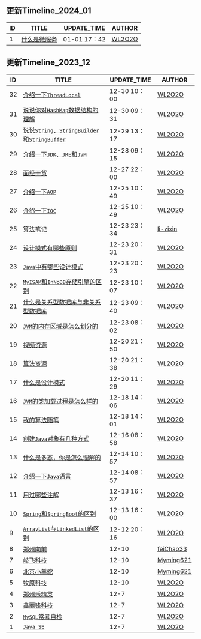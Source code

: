 ## 更新Timeline_2024_01

| ID   | TITLE                                         | UPDATE_TIME  | AUTHOR                              |
| ---- | --------------------------------------------- | ------------ | ----------------------------------- |
| 1    | [什么是微服务](./bagu/微服务/什么是微服务.md) | 01-01 17：42 | [WL2O2O](https://github.com/WL2O2O) |

## 更新Timeline_2023_12



| ID   | TITLE                                                        | UPDATE_TIME  | AUTHOR                                    |
| ---- | ------------------------------------------------------------ | ------------ | ----------------------------------------- |
| 32   | [介绍一下`ThreadLocal`](./bagu/JUC/介绍一下ThreadLocal.md)   | 12-30 10：00 | [WL2O2O](https://github.com/WL2O2O)       |
| 31   | [说说你对`HashMap`数据结构的理解](./bagu/Collections/说说你对HashMap数据结构的理解.md) | 12-30 09：31 | [WL2O2O](https://github.com/WL2O2O)       |
| 30   | [说说`String`、`StringBuilder`和`StringBuffer`](./bagu/JavaSE/介绍一下String、StringBuilder和StringBuffer.md) | 12-29 13：17 | [WL2O2O](https://github.com/WL2O2O)       |
| 29   | [介绍一下`JDK`、`JRE`和`JVM`](./bagu/JVM/JDK和JRE和JVM三者的关系.md) | 12-28 09：15 | [WL2O2O](https://github.com/WL2O2O)       |
| 28   | [面经干货](./mianjing/about.md)                              | 12-27 22：00 | [WL2O2O](https://github.com/WL2O2O)       |
| 27   | [介绍一下`AOP`](./bagu/Spring/介绍一下AOP.md)                | 12-25 10：49 | [WL2O2O](https://github.com/WL2O2O)       |
| 26   | [介绍一下`IOC`](./bagu/Spring/介绍一下IOC.md)                | 12-25 10：49 | [WL2O2O](https://github.com/WL2O2O)       |
| 25   | [算法笔记](./bagu/Algo/算法笔记.md)                          | 12-23 23：34 | [li-zixin](https://github.com/li-zixin)   |
| 24   | [设计模式有哪些原则](./bagu/设计模式/设计模式有哪些原则.md)  | 12-23 20：31 | [WL2O2O](https://github.com/WL2O2O)       |
| 23   | [`Java`中有哪些设计模式](./bagu/设计模式/Java中有哪些设计模式.md) | 12-23 20：23 | [WL2O2O](https://github.com/WL2O2O)       |
| 22   | [`MyISAM`和`InNoDB`存储引擎的区别](./bagu/MySQL/MyISAM和InNoDB存储引擎的区别.md) | 12-23 10：07 | [WL2O2O](https://github.com/WL2O2O)       |
| 21   | [什么是关系型数据库与非关系型数据库](./bagu/MySQL/什么是关系型数据库与非关系型数据库.md) | 12-23 09：40 | [WL2O2O](https://github.com/WL2O2O)       |
| 20   | [`JVM`的内存区域是怎么划分的](./bagu/JVM/JVM的内存区域.md)   | 12-23 08：02 | [WL2O2O](https://github.com/WL2O2O)       |
| 19   | [视频资源](./Resources/videos.md)                            | 12-20 21：50 | [WL2O2O](https://github.com/WL2O2O)       |
| 18   | [算法资源](./Resources/algo.md)                              | 12-20 21：38 | [WL2O2O](https://github.com/WL2O2O)       |
| 17   | [什么是设计模式](./bagu/设计模式/什么是设计模式.md)          | 12-20 11：29 | [WL2O2O](https://github.com/WL2O2O)       |
| 16   | [`JVM`的类加载过程是怎么样的](./bagu/JVM/JVM的类加载过程是怎么样的.md) | 12-18 14：06 | [WL2O2O](https://github.com/WL2O2O)       |
| 15   | [我的算法随笔](./bagu/Algo/README.md)                        | 12-18 14：01 | [WL2O2O](https://github.com/WL2O2O)       |
| 14   | [创建`Java`对象有几种方式](./bagu/JavaSE/创建Java对象有几种方式.md) | 12-16 08：58 | [WL2O2O](https://github.com/WL2O2O)       |
| 13   | [什么是多态，你是怎么理解的](./bagu/JavaSE/什么是多态，你怎么理解的.md) | 12-14 10：57 | [WL2O2O](https://github.com/WL2O2O)       |
| 12   | [介绍一下`Java`语言](./bagu/JavaSE/介绍一下Java语言.md)      | 12-14 08：57 | [WL2O2O](https://github.com/WL2O2O)       |
| 11   | [用过哪些注解](./bagu/Spring/用过哪些注解.md)                | 12-13 16：37 | [WL2O2O](https://github.com/WL2O2O)       |
| 10   | [`Spring`和`SpringBoot`的区别](./bagu/Spring/Spring和SpringBoot的区别.md) | 12-13 16：00 | [WL2O2O](https://github.com/WL2O2O)       |
| 9    | [`ArrayList`与`LinkedList`的区别](./bagu/collections/ArrayList与LinkedList区别.md) | 12-12 20：16 | [WL2O2O](https://github.com/WL2O2O)       |
| 8    | [郑州向前](./mianjing/collect/xq.md)                                 | 12-10        | [feiChao33](https://github.com/feiChao33) |
| 7    | [岐飞科技](./mianjing/collect/qfkj.md)                               | 12-10        | [Myming621](https://github.com/Myming621) |
| 6    | [北京小羊驼](./mianjing/collect/xyt.md)                              | 12-10        | [Myming621](https://github.com/Myming621) |
| 5    | [牧原科技](./mianjing/collect/muyuan.md)                             | 12-10        | [WL2O2O](https://github.com/WL2O2O)       |
| 4    | [郑州乐精灵](./mianjing/collect/ljl.md)                              | 12-7         | [WL2O2O](https://github.com/WL2O2O)       |
| 3    | [鑫丽锋科技](./mianjing/collect/xlf.md)                              | 12-7         | [WL2O2O](https://github.com/WL2O2O)       |
| 2    | [`MySQL`常考自检](./bagu/MySQL自查版.md)                     | 12-7         | [WL2O2O](https://github.com/WL2O2O)       |
| 1    | [`Java SE`](./bagu/JavaSE/README.md)                         | 12-7         | [WL2O2O](https://github.com/WL2O2O)       |





<!--  - [JVM 是如何创建对象的](./bagu/JVM/JVM是如何创建对象的.md)-->
<!--  - [JVM 是如何实现的平台无关](./bagu/JVM/JVM是如何实现的平台无关.md)-->
<!-- - [JVM 有哪些垃圾回收算法](./bagu/JVM/JVM有哪些垃圾回收算法.md)-->



<!-- - [JUC](./bagu/JUC/README.md)-->
<!--  - [什么是 Java 内存模型](./bagu/JUC/什么是Java内存模型.md)-->
<!--  - [什么是死锁](./bagu/JUC/什么是死锁.md)-->
<!--  - [什么是线程池](./bagu/JUC/什么是线程池.md)-->

